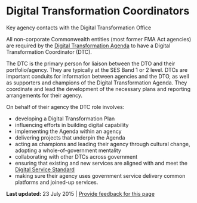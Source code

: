 Digital Transformation Coordinators
===================================

Key agency contacts with the Digital Transformation Office

All non-corporate Commonwealth entities (most former FMA Act agencies) are required by the [Digital Transformation Agenda](941.html) to have a Digital Transformation Coordinator (DTC).

The DTC is the primary person for liaison between the DTO and their portfolio/agency. They are typically at the SES Band 1 or 2 level. DTCs are important conduits for information between agencies and the DTO, as well as supporters and champions of the Digital Transformation Agenda. They coordinate and lead the development of the necessary plans and reporting arrangements for their agency.

On behalf of their agency the DTC role involves:

-   developing a Digital Transformation Plan
-   influencing efforts in building digital capability
-   implementing the Agenda within an agency
-   delivering projects that underpin the Agenda
-   acting as champions and leading their agency through cultural change, adopting a whole-of-government mentality
-   collaborating with other DTCs across government
-   ensuring that existing and new services are aligned with and meet the [Digital Service Standard](../standard/index.html)
-   making sure their agency uses government service delivery common platforms and joined-up services.

**Last updated:** 23 July 2015 | [Provide feedback for this page](../feedback%3Furl_from=Digitaltransformationcoordinators.html)


